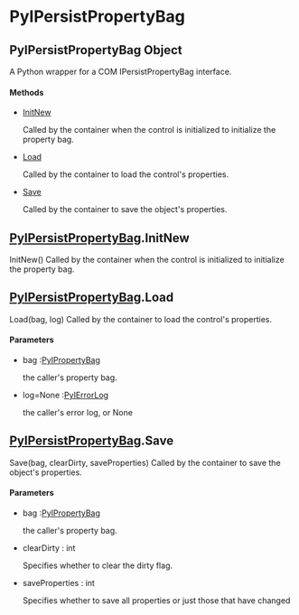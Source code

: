 # PyIPersistPropertyBag

## PyIPersistPropertyBag Object



A Python wrapper for a COM IPersistPropertyBag interface\.

#### Methods


  - [InitNew](PyIPersistPropertyBag.md#pyipersistpropertybaginitnew)

    Called by the container when the control is initialized to initialize the property bag\.&nbsp;

  - [Load](PyIPersistPropertyBag.md#pyipersistpropertybagload)

    Called by the container to load the control's properties\.&nbsp;

  - [Save](PyIPersistPropertyBag.md#pyipersistpropertybagsave)

    Called by the container to save the object's properties\.&nbsp;


## [PyIPersistPropertyBag](#pyipersistpropertybag)\.InitNew

InitNew\(\)
Called by the container when the control is initialized to initialize the property bag\.

## [PyIPersistPropertyBag](#pyipersistpropertybag)\.Load

Load\(bag, log\)
Called by the container to load the control's properties\.

#### Parameters


  - bag :[PyIPropertyBag](#pyipropertybag)

    the caller's property bag\.

  - log=None :[PyIErrorLog](#pyierrorlog)

    the caller's error log, or None

## [PyIPersistPropertyBag](#pyipersistpropertybag)\.Save

Save\(bag, clearDirty, saveProperties\)
Called by the container to save the object's properties\.

#### Parameters


  - bag :[PyIPropertyBag](#pyipropertybag)

    the caller's property bag\.

  - clearDirty : int

    Specifies whether to clear the dirty flag\.

  - saveProperties : int

    Specifies whether to save all properties or just those that have changed